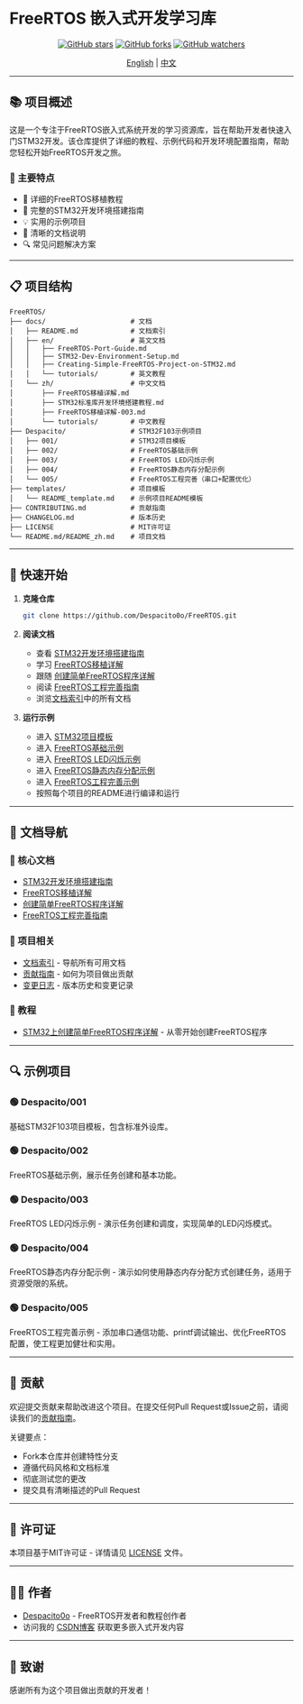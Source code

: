 # FreeRTOS 嵌入式开发学习库

<div align="center">

[![GitHub stars](https://img.shields.io/github/stars/Despacito0o/FreeRTOS.svg?style=social&label=Stars)](https://github.com/Despacito0o/FreeRTOS)
[![GitHub forks](https://img.shields.io/github/forks/Despacito0o/FreeRTOS.svg?style=social&label=Forks)](https://github.com/Despacito0o/FreeRTOS)
[![GitHub watchers](https://img.shields.io/github/watchers/Despacito0o/FreeRTOS.svg?style=social&label=Watchers)](https://github.com/Despacito0o/FreeRTOS)

[English](README.md) | [中文](README_zh.md)

</div>

---

## 📚 项目概述

这是一个专注于FreeRTOS嵌入式系统开发的学习资源库，旨在帮助开发者快速入门STM32开发。该仓库提供了详细的教程、示例代码和开发环境配置指南，帮助您轻松开始FreeRTOS开发之旅。

### 🌟 主要特点

- 📖 详细的FreeRTOS移植教程
- 🔧 完整的STM32开发环境搭建指南
- 💡 实用的示例项目
- 📝 清晰的文档说明
- 🔍 常见问题解决方案

---

## 📋 项目结构

```
FreeRTOS/
├── docs/                     # 文档
│   ├── README.md             # 文档索引
│   ├── en/                   # 英文文档
│   │   ├── FreeRTOS-Port-Guide.md
│   │   ├── STM32-Dev-Environment-Setup.md
│   │   ├── Creating-Simple-FreeRTOS-Project-on-STM32.md
│   │   └── tutorials/        # 英文教程
│   └── zh/                   # 中文文档
│       ├── FreeRTOS移植详解.md
│       ├── STM32标准库开发环境搭建教程.md
│       ├── FreeRTOS移植详解-003.md
│       └── tutorials/        # 中文教程
├── Despacito/                # STM32F103示例项目
│   ├── 001/                  # STM32项目模板
│   ├── 002/                  # FreeRTOS基础示例
│   ├── 003/                  # FreeRTOS LED闪烁示例
│   ├── 004/                  # FreeRTOS静态内存分配示例
│   └── 005/                  # FreeRTOS工程完善（串口+配置优化）
├── templates/                # 项目模板
│   └── README_template.md    # 示例项目README模板
├── CONTRIBUTING.md           # 贡献指南
├── CHANGELOG.md              # 版本历史
├── LICENSE                   # MIT许可证
└── README.md/README_zh.md    # 项目文档
```

---

## 🚀 快速开始

1. **克隆仓库**
   ```bash
   git clone https://github.com/Despacito0o/FreeRTOS.git
   ```

2. **阅读文档**
   - 查看 [STM32开发环境搭建指南](docs/zh/STM32标准库开发环境搭建教程.md)
   - 学习 [FreeRTOS移植详解](docs/zh/FreeRTOS移植详解.md)
   - 跟随 [创建简单FreeRTOS程序详解](docs/zh/FreeRTOS移植详解-003.md)
   - 阅读 [FreeRTOS工程完善指南](docs/zh/FreeRTOS工程完善指南.md)
   - 浏览[文档索引](docs/README.md)中的所有文档

3. **运行示例**
   - 进入 [STM32项目模板](Despacito/001)
   - 进入 [FreeRTOS基础示例](Despacito/002)
   - 进入 [FreeRTOS LED闪烁示例](Despacito/003)
   - 进入 [FreeRTOS静态内存分配示例](Despacito/004)
   - 进入 [FreeRTOS工程完善示例](Despacito/005)
   - 按照每个项目的README进行编译和运行

---

## 📖 文档导航

### 📁 核心文档

- [STM32开发环境搭建指南](docs/zh/STM32标准库开发环境搭建教程.md)
- [FreeRTOS移植详解](docs/zh/FreeRTOS移植详解.md)
- [创建简单FreeRTOS程序详解](docs/zh/FreeRTOS移植详解-003.md)
- [FreeRTOS工程完善指南](docs/zh/FreeRTOS工程完善指南.md)

### 📝 项目相关

- [文档索引](docs/README.md) - 导航所有可用文档
- [贡献指南](CONTRIBUTING.md) - 如何为项目做出贡献
- [变更日志](CHANGELOG.md) - 版本历史和变更记录

### 🧠 教程

- [STM32上创建简单FreeRTOS程序详解](docs/zh/tutorials/STM32上创建简单FreeRTOS程序详解.md) - 从零开始创建FreeRTOS程序

---

## 🔍 示例项目

### 🟢 Despacito/001
基础STM32F103项目模板，包含标准外设库。

### 🟢 Despacito/002
FreeRTOS基础示例，展示任务创建和基本功能。

### 🟢 Despacito/003
FreeRTOS LED闪烁示例 - 演示任务创建和调度，实现简单的LED闪烁模式。

### 🟢 Despacito/004
FreeRTOS静态内存分配示例 - 演示如何使用静态内存分配方式创建任务，适用于资源受限的系统。

### 🟢 Despacito/005
FreeRTOS工程完善示例 - 添加串口通信功能、printf调试输出、优化FreeRTOS配置，使工程更加健壮和实用。

---

## 🤝 贡献

欢迎提交贡献来帮助改进这个项目。在提交任何Pull Request或Issue之前，请阅读我们的[贡献指南](CONTRIBUTING.md)。

关键要点：
- Fork本仓库并创建特性分支
- 遵循代码风格和文档标准
- 彻底测试您的更改
- 提交具有清晰描述的Pull Request

---

## 📄 许可证

本项目基于MIT许可证 - 详情请见 [LICENSE](LICENSE) 文件。

---

## 👨‍💻 作者

- [Despacito0o](https://github.com/Despacito0o) - FreeRTOS开发者和教程创作者
- 访问我的 [CSDN博客](https://blog.csdn.net/supershmily) 获取更多嵌入式开发内容

---

## 🙏 致谢

感谢所有为这个项目做出贡献的开发者！ 